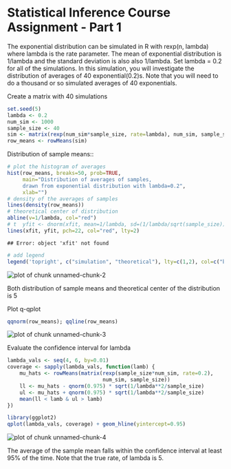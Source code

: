 
Statistical Inference Course Assignment - Part 1 
========================================================

The exponential distribution can be simulated in R with rexp(n, lambda) where lambda is the rate parameter. The mean of exponential distribution is 1/lambda and the standard deviation is also also 1/lambda. Set lambda = 0.2 for all of the simulations. In this simulation, you will investigate the distribution of averages of 40 exponential(0.2)s. Note that you will need to do a thousand or so simulated averages of 40 exponentials.

Create a matrix with 40 simulations


```r
set.seed(5)
lambda <- 0.2
num_sim <- 1000
sample_size <- 40
sim <- matrix(rexp(num_sim*sample_size, rate=lambda), num_sim, sample_size)
row_means <- rowMeans(sim)
```

Distribution of sample means::


```r
# plot the histogram of averages
hist(row_means, breaks=50, prob=TRUE,
     main="Distribution of averages of samples,
     drawn from exponential distribution with lambda=0.2",
     xlab="")
# density of the averages of samples
lines(density(row_means))
# theoretical center of distribution
abline(v=1/lambda, col="red")
# t  yfit <- dnorm(xfit, mean=1/lambda, sd=(1/lambda/sqrt(sample_size)))
lines(xfit, yfit, pch=22, col="red", lty=2)
```

```
## Error: object 'xfit' not found
```

```r
# add legend
legend('topright', c("simulation", "theoretical"), lty=c(1,2), col=c("black", "red"))
```

![plot of chunk unnamed-chunk-2](figure/unnamed-chunk-2.png) 

Both distribution of sample means and theoretical center of the distribution is 5

Plot q-qplot 

```r
qqnorm(row_means); qqline(row_means)
```

![plot of chunk unnamed-chunk-3](figure/unnamed-chunk-3.png) 

Evaluate the confidence interval for lambda


```r
lambda_vals <- seq(4, 6, by=0.01)
coverage <- sapply(lambda_vals, function(lamb) {
    mu_hats <- rowMeans(matrix(rexp(sample_size*num_sim, rate=0.2),
                               num_sim, sample_size))
    ll <- mu_hats - qnorm(0.975) * sqrt(1/lambda**2/sample_size)
    ul <- mu_hats + qnorm(0.975) * sqrt(1/lambda**2/sample_size)
    mean(ll < lamb & ul > lamb)
})

library(ggplot2)
qplot(lambda_vals, coverage) + geom_hline(yintercept=0.95)
```

![plot of chunk unnamed-chunk-4](figure/unnamed-chunk-4.png) 

The average of the sample mean falls within the confidence interval at least 95% of the time. Note that the true rate, of lambda is 5.
